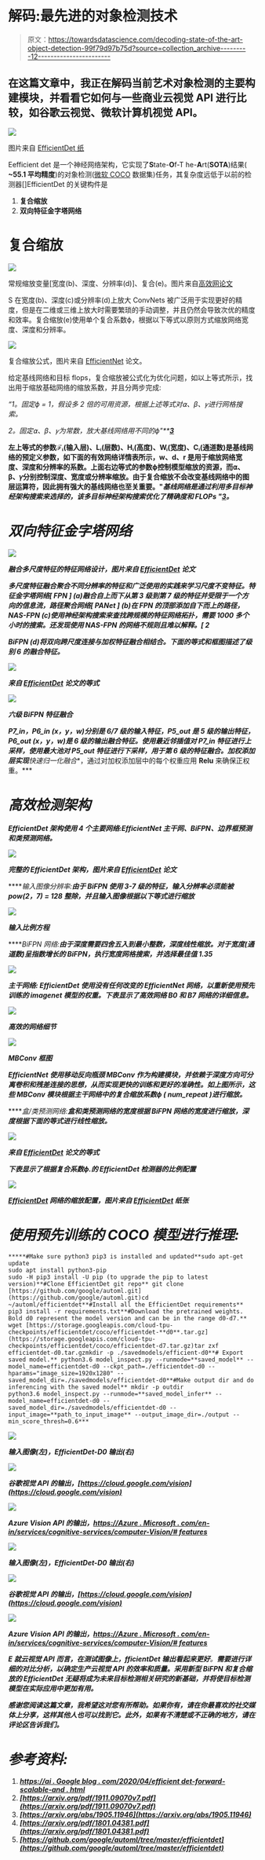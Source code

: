 # 解码:最先进的对象检测技术

> 原文：<https://towardsdatascience.com/decoding-state-of-the-art-object-detection-99f79d97b75d?source=collection_archive---------12----------------------->

## 在这篇文章中，我正在解码当前艺术对象检测的主要构建模块，并看看它如何与一些商业云视觉 API 进行比较，如谷歌云视觉、微软计算机视觉 API。

![](img/dbfb3f5b9dd53812e17ad7fe9d0ad7ef.png)

图片来自 [EfficientDet 纸](https://arxiv.org/pdf/1911.09070v7.pdf)

Eefficient det 是一个神经网络架构，它实现了**S**tate-**O**f-T he-**A**rt(**SOTA**)结果( **~55.1 平均精度**)的对象检测([微软 COCO](https://cocodataset.org/#home) 数据集)任务，其复杂度远低于以前的检测器[]EfficientDet 的关键构件是

1.  **复合缩放**
2.  **双向特征金字塔网络**

# 复合缩放

![](img/102adc2a860f1f1206ed9ed7173abecd.png)

常规缩放变量[宽度(b)、深度、分辨率(d)]、复合(e)。图片来自[高效网论文](https://arxiv.org/pdf/1905.11946.pdf)

S 在宽度(b)、深度(c)或分辨率(d)上放大 ConvNets 被广泛用于实现更好的精度，但是在二维或三维上放大时需要繁琐的手动调整，并且仍然会导致次优的精度和效率。复合缩放(e)使用单个复合系数ϕ，根据以下等式以原则方式缩放网络宽度、深度和分辨率。

![](img/44898127059f17d07a984fff5aec4473.png)

复合缩放公式，图片来自 [EfficientNet](https://arxiv.org/pdf/1905.11946.pdf) 论文。

给定基线网络和目标 flops，复合缩放被公式化为优化问题，如以上等式所示，找出用于缩放基础网络的缩放系数，并且分两步完成:

*“1。固定ϕ = 1，假设多 2 倍的可用资源，根据上述等式对⍺、β、𝛾进行网格搜索。*

*2。固定⍺、β、𝛾为常数，放大基线网络用不同的ϕ"**[***3***](https://arxiv.org/abs/1905.11946)*

**左上等式的参数ℱᵢ(输入层)、Lᵢ(层数)、Hᵢ(高度)、Wᵢ(宽度)、Cᵢ(通道数)是基线网络的预定义参数，如下面的有效网络详情表所示，w、d、r 是用于缩放网络宽度、深度和分辨率的系数。上面右边等式的参数ϕ控制模型缩放的资源，而⍺、β、𝛾分别控制深度、宽度或分辨率缩放。由于复合缩放不会改变基线网络中的图层运算符，因此拥有强大的基线网络也至关重要。"*基线网络是通过利用多目标神经架构搜索来选择的，该多目标神经架构搜索优化了精确度和 FLOPs "*[*3*](https://arxiv.org/abs/1905.11946)*。***

# ***双向特征金字塔网络***

***![](img/8315f0ed887def9c91749c63f65caee6.png)***

***融合多尺度特征的特征网络设计，图片来自 [EfficientDet](https://arxiv.org/pdf/1911.09070v7.pdf) 论文***

***多尺度特征融合聚合不同分辨率的特征和广泛使用的实践来学习尺度不变特征。特征金字塔网络[ **FPN** ] (a)融合自上而下从第 3 级到第 7 级的特征并受限于一个方向的信息流，路径聚合网络[ **PANet** ] (b)在 FPN 的顶部添加自下而上的路径，NAS-FPN (c)使用神经架构搜索来查找跨规模的特征网络拓扑，需要 1000 多个小时的搜索。还发现使用 NAS-FPN 的网络不规则且难以解释。[ **2*****

***BiFPN (d)将双向跨尺度连接与加权特征融合相结合。下面的等式和框图描述了级别 6 的融合特征。***

***![](img/28b4c3c6a91ecf0a46575e2a87356cfe.png)***

***来自 [EfficientDet](https://arxiv.org/pdf/1911.09070v7.pdf) 论文的等式***

***![](img/cc3a54b59470dc6d54d3da01a82f3f23.png)***

***六级 BiFPN 特征融合***

***P7_in，P6_in (x，y，w)分别是 6/7 级的输入特征，P5_out 是 5 级的输出特征，P6_out (x，y，w)是 6 级的输出融合特征。使用最近邻插值对 P7_in 特征进行上采样，使用最大池对 P5_out 特征进行下采样，用于第 6 级的特征融合。加权添加层实现**快速归一化融合**，通过对加权添加层中的每个权重应用 **Relu** 来确保正权重。***

# ***高效检测架构***

***EfficientDet 架构使用 4 个主要网络:EfficientNet 主干网、BiFPN、边界框预测和类预测网络。***

***![](img/08c67c17bac784a6b91ab01d53382556.png)***

***完整的 EfficientDet 架构，图片来自 [EfficientDet](https://arxiv.org/pdf/1911.09070.pdf) 论文***

*****输入图像分辨率:**由于 BiFPN 使用 3-7 级的特征，输入分辨率必须能被 pow(2，7) = 128 整除，并且输入图像根据以下等式进行缩放***

***![](img/150780c354f03b6b4dbe4cd73c29888f.png)***

***输入比例方程***

*****BiFPN 网络:**由于深度需要四舍五入到最小整数，深度线性缩放。对于宽度(通道数)呈指数增长的 BiFPN，执行宽度网格搜索，并选择最佳值 1.35***

***![](img/b2693e5bbc8b61b9c183ee5b176da1d5.png)***

*****主干网络:** EfficientDet 使用没有任何改变的 EfficientNet 网络，以重新使用预先训练的 imagenet 模型的权重。下表显示了高效网络 B0 和 B7 网络的详细信息。***

***![](img/56177db5285590a662f8c719fb39e97f.png)***

***高效的网络细节***

***![](img/6ad8ccacdca787e96d261d7395d643dd.png)***

***MBConv 框图***

***EfficientNet 使用移动反向瓶颈 MBConv 作为构建模块，并依赖于深度方向可分离卷积和残差连接的思想，从而实现更快的训练和更好的准确性。如上图所示，这些 MBConv 模块根据主干网络中的复合缩放系数ϕ ( **num_repeat** )进行缩放。***

*****盒/类预测网络:**盒和类预测网络的宽度根据 BiFPN 网络的宽度进行缩放，深度根据下面的等式进行线性缩放。***

***![](img/1d841a79ae32983ac3a76959859bee64.png)***

***来自 [EfficientDet](https://arxiv.org/pdf/1911.09070v7.pdf) 论文的等式***

***下表显示了根据复合系数ϕ.的 EfficientDet 检测器的比例配置***

***![](img/541c45022dfdc66e3305f3342155b8ef.png)***

***[EfficientDet](https://arxiv.org/pdf/1911.09070v7.pdf) 网络的缩放配置，图片来自 [EfficientDet](https://arxiv.org/pdf/1911.09070v7.pdf) 纸张***

# ***使用预先训练的 COCO 模型进行推理:***

```
*****#Make sure python3 pip3 is installed and updated**sudo apt-get update
sudo apt install python3-pip 
sudo -H pip3 install -U pip (to upgrade the pip to latest version)**#Clone EfficientDet git repo** git clone [https://github.com/google/automl.git](https://github.com/google/automl.git)cd ~/automl/efficientdet**#Install all the EfficientDet requirements**
pip3 install -r requirements.txt**#Download the pretrained weights. Bold d0 represent the model version and can be in the range d0-d7.** wget [https://storage.googleapis.com/cloud-tpu-checkpoints/efficientdet/coco/efficientdet-**d0**.tar.gz](https://storage.googleapis.com/cloud-tpu-checkpoints/efficientdet/coco/efficientdet-d7.tar.gz)tar zxf efficientdet-d0.tar.gzmkdir -p ./savedmodels/efficient-d0**# Export saved model.** python3.6 model_inspect.py --runmode=**saved_model** --model_name=efficientdet-d0 --ckpt_path=./efficientdet-d0 --hparams="image_size=1920x1280" --saved_model_dir=./savedmodels/efficientdet-d0**#Make output dir and do inferencing with the saved model** mkdir -p outdir
python3.6 model_inspect.py --runmode=**saved_model_infer** --model_name=efficientdet-d0 --saved_model_dir=./savedmodels/efficientdet-d0 --input_image=**path_to_input_image** --output_image_dir=./output --min_score_thresh=0.6***
```

***![](img/a86feaf3c2eb7b60e2efb2462db50061.png)***

***输入图像(左)，EfficientDet-D0 输出(右)***

***![](img/78080de2c2cd5e358a6ef2c253a0adaa.png)***

***谷歌视觉 API 的输出，[https://cloud.google.com/vision](https://cloud.google.com/vision)***

***![](img/19537f0b1c89756bd36302138c047e68.png)***

***Azure Vision API 的输出，[https://Azure . Microsoft . com/en-in/services/cognitive-services/computer-Vision/# features](https://azure.microsoft.com/en-in/services/cognitive-services/computer-vision/#features)***

***![](img/17a1008c99486f6f3566455739128f5e.png)***

***输入图像(左)，EfficientDet-D0 输出(右)***

***![](img/299e4f693c938eb0acf5e900915d3240.png)***

***谷歌视觉 API 的输出，[https://cloud.google.com/vision](https://cloud.google.com/vision)***

***![](img/7fdbbc7375194969901208606308f5c5.png)***

***Azure Vision API 的输出，[https://Azure . Microsoft . com/en-in/services/cognitive-services/computer-Vision/# features](https://azure.microsoft.com/en-in/services/cognitive-services/computer-vision/#features)***

***E 就云视觉 API 而言，在测试图像上，fficientDet 输出看起来更好**。**需要进行详细的对比分析，以确定生产云视觉 API 的效率和质量。**采用新型 BiFPN 和复合缩放的 EfficientDet 无疑将成为未来目标检测相关研究的新基础，并将使目标检测模型在实际应用中更加有用。*****

*****感谢您阅读这篇文章，我希望这对您有所帮助。如果你有，请在你最喜欢的社交媒体上分享，这样其他人也可以找到它。此外，如果有不清楚或不正确的地方，请在评论区告诉我们。*****

# *****参考资料:*****

1.  *****[https://ai . Google blog . com/2020/04/efficient det-forward-scalable-and . html](https://ai.googleblog.com/2020/04/efficientdet-towards-scalable-and.html)*****
2.  *****[https://arxiv.org/pdf/1911.09070v7.pdf](https://arxiv.org/pdf/1911.09070v7.pdf)*****
3.  *****[https://arxiv.org/abs/1905.11946](https://arxiv.org/abs/1905.11946)*****
4.  *****[https://arxiv.org/pdf/1801.04381.pdf](https://arxiv.org/pdf/1801.04381.pdf)*****
5.  *****[https://github.com/google/automl/tree/master/efficientdet](https://github.com/google/automl/tree/master/efficientdet)*****